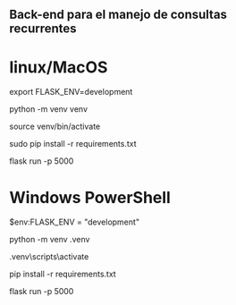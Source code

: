 ## Back-end para el manejo de consultas recurrentes

# linux/MacOS
export FLASK_ENV=development

python -m venv venv

source venv/bin/activate

sudo pip install -r requirements.txt

flask run -p 5000

# Windows PowerShell
<!-- $env:FLASK_ENV = "production" -->
$env:FLASK_ENV = "development"

python -m venv .venv

.venv\scripts\activate

pip install -r requirements.txt

flask run -p 5000
